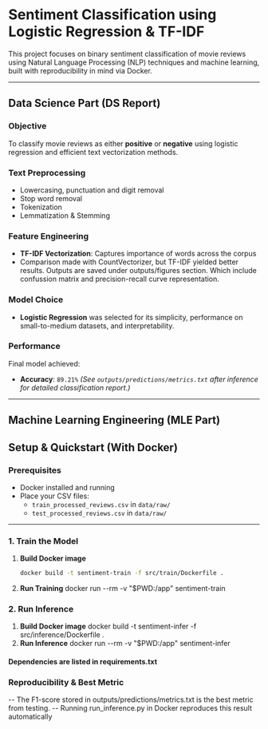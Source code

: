 #  Sentiment Classification using Logistic Regression & TF-IDF

This project focuses on binary sentiment classification of movie reviews using Natural Language Processing (NLP) techniques and machine learning, built with reproducibility in mind via Docker.

---

##  Data Science Part (DS Report)

###  Objective
To classify movie reviews as either **positive** or **negative** using logistic regression and efficient text vectorization methods.

###  Text Preprocessing
- Lowercasing, punctuation and digit removal
- Stop word removal
- Tokenization
- Lemmatization & Stemming

###  Feature Engineering
- **TF-IDF Vectorization**: Captures importance of words across the corpus
- Comparison made with CountVectorizer, but TF-IDF yielded better results.
Outputs are saved under outputs/figures section. Which include confussion matrix and precision-recall curve representation.
###  Model Choice
- **Logistic Regression** was selected for its simplicity, performance on small-to-medium datasets, and interpretability.

###  Performance
Final model achieved:
- **Accuracy**: `89.21%`
*(See `outputs/predictions/metrics.txt` after inference for detailed classification report.)*

---

##  Machine Learning Engineering (MLE Part)



##  Setup & Quickstart (With Docker)

###  Prerequisites
- Docker installed and running
- Place your CSV files:
  - `train_processed_reviews.csv` in `data/raw/`
  - `test_processed_reviews.csv` in `data/raw/`

---

###  1. Train the Model

1. **Build Docker image**
   ```bash
   docker build -t sentiment-train -f src/train/Dockerfile .
2. **Run Training**
docker run --rm -v "$PWD:/app" sentiment-train

###  2. Run Inference

1. **Build Docker image**
    docker build -t sentiment-infer -f src/inference/Dockerfile .
2. **Run Inference**
    docker run --rm -v "$PWD:/app" sentiment-infer


#### Dependencies are listed in requirements.txt


### Reproducibility & Best Metric
-- The F1-score stored in outputs/predictions/metrics.txt is the best metric from testing.
-- Running run_inference.py in Docker reproduces this result automatically